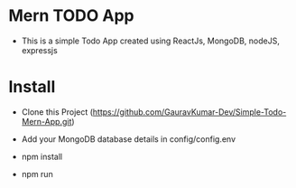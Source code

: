 # Mern TODO App

- This is a simple Todo App created using ReactJs, MongoDB, nodeJS, expressjs

# Install

- Clone this Project (https://github.com/GauravKumar-Dev/Simple-Todo-Mern-App.git)

- Add your MongoDB database details in config/config.env

- npm install

- npm run
